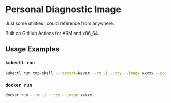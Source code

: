 # Personal Diagnostic Image

Just some utilities I could reference from anywhere.

Built on GitHub Actions for ARM and x86_64.

## Usage Examples

### `kubectl run`

```sh
kubectl run tmp-shell --restart=Never --rm -i --tty --image xxxxx --pod-running-timeout=5m
```

### `docker run`

```sh
docker run --rm -i --tty --image xxxxx
```
